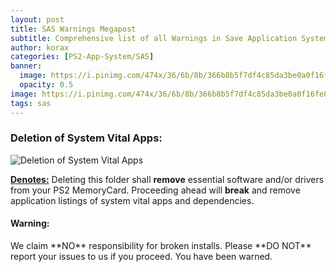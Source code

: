 ```yaml
---
layout: post
title: SAS Warnings Megapost
subtitle: Comprehensive list of all Warnings in Save Application System's OSDSYS icons.  
author: korax
categories: [PS2-App-System/SAS]
banner: 
  image: https://i.pinimg.com/474x/36/6b/8b/366b8b5f7df4c85da3be0a0f16fe8bfc.jpg
  opacity: 0.5
image: https://i.pinimg.com/474x/36/6b/8b/366b8b5f7df4c85da3be0a0f16fe8bfc.jpg
tags: sas
---
```


### Deletion of System Vital Apps:

![Deletion of System Vital Apps](https://github.com/ps2wiki/ps2wiki.github.io/blob/main/_posts/PS2-App-System/SAS/2024-08-19-sas-warnings-megapost/Deletion-of-System-Vital-Apps.png)

<ins>**Denotes:**</ins> Deleting this folder shall **remove** essential software and/or drivers from your PS2 MemoryCard. Proceeding ahead will **break** and remove application listings of system vital apps and dependencies.

<div class="box-warning">
<strong><h4>Warning:</h4></strong>
We claim **NO** responsibility for broken installs. Please **DO NOT** report your issues to us if you proceed.
You have been warned.
</div>

